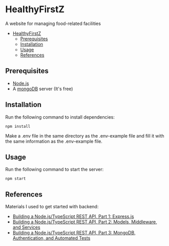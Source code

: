 # HealthyFirstZ
A website for managing food-related facilities

- [HealthyFirstZ](#healthyfirstz)
  - [Prerequisites](#prerequisites)
  - [Installation](#installation)
  - [Usage](#usage)
  - [References](#references)

## Prerequisites
- [Node.js](https://nodejs.org/en/download/)
- A [mongoDB](https://www.mongodb.com/) server (It's free)

## Installation
Run the following command to install dependencies:
```
npm install
```

Make a .env file in the same directory as the .env-example file and fill it with the same information as the .env-example file.

## Usage
Run the following command to start the server:
```
npm start
```

## References
Materials I used to get started with backend:
- [Building a Node.js/TypeScript REST API, Part 1: Express.js](https://www.toptal.com/express-js/nodejs-typescript-rest-api-pt-1)
- [Building a Node.js/TypeScript REST API, Part 2: Models, Middleware, and Services](https://www.toptal.com/express-js/nodejs-typescript-rest-api-pt-2)
- [Building a Node.js/TypeScript REST API, Part 3: MongoDB, Authentication, and Automated Tests](https://www.toptal.com/express-js/nodejs-typescript-rest-api-pt-3)
